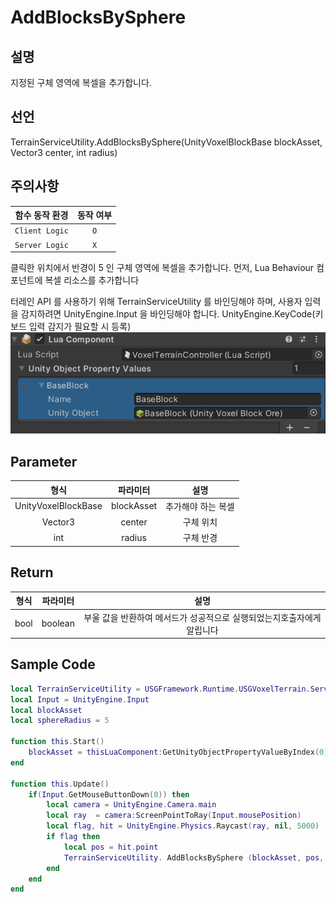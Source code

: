 # AddBlocksBySphere

## 설명
지정된 구체 영역에 복셀을 추가합니다.

## 선언
TerrainServiceUtility.AddBlocksBySphere(UnityVoxelBlockBase blockAsset, Vector3 center, int radius)

## 주의사항
|    **함수 동작 환경**    | **동작 여부** |
|:------------------:|:---------:|
| ```Client Logic``` |  ```O```  |
| ```Server Logic``` |  ```X```  |

클릭한 위치에서 반경이 5 인 구체 영역에 복셀을 추가합니다.
먼저, Lua Behaviour 컴포넌트에 복셀 리소스를 추가합니다


터레인 API 를 사용하기 위해 TerrainServiceUtility 를 바인딩해야 하며, 사용자 입력을 감지하려면 UnityEngine.Input 을 바인딩해야 합니다.
UnityEngine.KeyCode(키보드 입력 감지가 필요할 시 등록)
![](media/images/Terrain_1.png)

## Parameter
|       **형식**        |  **파라미터**  |   **설명**   |
|:-------------------:|:----------:|:----------:|
| UnityVoxelBlockBase | blockAsset | 추가해야 하는 복셀 |
|       Vector3       |   center   |   구체 위치    |
|         int         |   radius   |   구체 반경    |

## Return
| **형식** | **파라미터** |                 **설명**                  |
|:------:|:--------:|:---------------------------------------:|
|  bool  | boolean  | 	부울 값을 반환하여 메서드가 성공적으로 실행되었는지호출자에게 알립니다 |


## Sample Code
```lua
local TerrainServiceUtility = USGFramework.Runtime.USGVoxelTerrain.ServiceFunctions.TerrainServiceUtility
local Input = UnityEngine.Input
local blockAsset
local sphereRadius = 5
 
function this.Start()
    blockAsset = thisLuaComponent:GetUnityObjectPropertyValueByIndex(0).UnityObject
end
 
function this.Update()
    if(Input.GetMouseButtonDown(0)) then
        local camera = UnityEngine.Camera.main
        local ray  = camera:ScreenPointToRay(Input.mousePosition)
        local flag, hit = UnityEngine.Physics.Raycast(ray, nil, 5000)
        if flag then
            local pos = hit.point
            TerrainServiceUtility. AddBlocksBySphere (blockAsset, pos, sphereRadius)
        end
    end
end
```